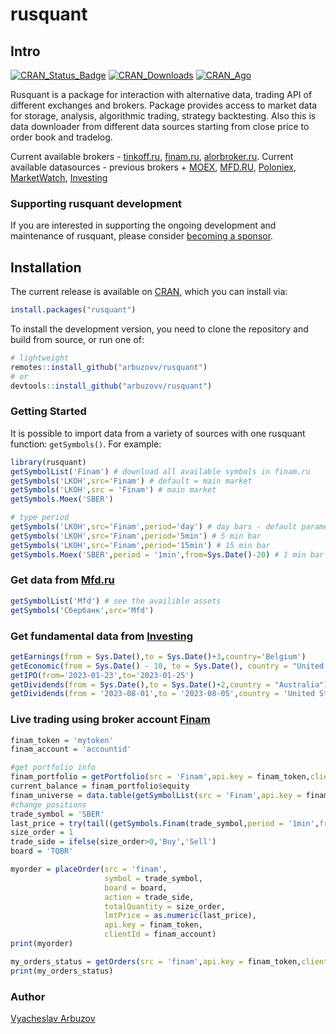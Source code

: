 # rusquant

## Intro

[![CRAN_Status_Badge](https://www.r-pkg.org/badges/version/rusquant)](https://cran.r-project.org/package=rusquant) [![CRAN_Downloads](https://cranlogs.r-pkg.org/badges/last-month/rusquant)](https://cran.r-project.org/package=rusquant) [![CRAN_Ago](https://www.r-pkg.org/badges/ago/rusquant)](https://cran.r-project.org/package=rusquant)

Rusquant is a package for interaction with alternative data, trading API of different exchanges and brokers. Package provides access to market data for storage, analysis, algorithmic trading, strategy backtesting. Also this is data downloader from different data sources starting from close price to order book and tradelog.

Current available brokers - [tinkoff.ru](https://www.tinkoff.ru), [finam.ru](https://www.finam.ru), [alorbroker.ru](https://alorbroker.ru).
Current available datasources - previous brokers + [MOEX](https://www.moex.com),  [MFD.RU](https://www.mfd.ru),  [Poloniex](https://www.poloniex.com),  [MarketWatch](https://www.marketwatch.com),  [Investing](https://www.investing.com)

### Supporting rusquant development

If you are interested in supporting the ongoing development and maintenance of rusquant, please consider [becoming a sponsor](https://boosty.to/rusquant/donate).

## Installation

The current release is available on [CRAN](https://CRAN.R-project.org/package=rusquant),
which you can install via:

```r
install.packages("rusquant")
```

To install the development version, you need to clone the repository and build
from source, or run one of:

```r
# lightweight
remotes::install_github("arbuzovv/rusquant")
# or
devtools::install_github("arbuzovv/rusquant")
```
### Getting Started

It is possible to import data from a variety of sources with one rusquant
function: `getSymbols()`. For example:

``` r
library(rusquant)
getSymbolList('Finam') # download all available symbols in finam.ru 
getSymbols('LKOH',src='Finam') # default = main market
getSymbols('LKOH',src = 'Finam') # main market
getSymbols.Moex('SBER')

# type period
getSymbols('LKOH',src='Finam',period='day') # day bars - default parameter
getSymbols('LKOH',src='Finam',period='5min') # 5 min bar 
getSymbols('LKOH',src='Finam',period='15min') # 15 min bar
getSymbols.Moex('SBER',period = '1min',from=Sys.Date()-20) # 1 min bar 
```

### Get data from [Mfd.ru](https://mfd.ru/export/)

``` r
getSymbolList('Mfd') # see the availible assets
getSymbols('Сбербанк',src='Mfd')
```

### Get fundamental data from [Investing](https://investing.com)

``` r
getEarnings(from = Sys.Date(),to = Sys.Date()+3,country='Belgium')
getEconomic(from = Sys.Date() - 10, to = Sys.Date(), country = "United States")
getIPO(from='2023-01-23',to='2023-01-25')
getDividends(from = Sys.Date(),to = Sys.Date()+2,country = "Australia")
getDividends(from = '2023-08-01',to = '2023-08-05',country = 'United States')
```

### Live trading using broker account [Finam](https://finam.ru)

``` r
finam_token = 'mytoken'
finam_account = 'accountid'

#get portfolio info
finam_portfolio = getPortfolio(src = 'Finam',api.key = finam_token,clientId = finam_account)
current_balance = finam_portfolio$equity
finam_universe = data.table(getSymbolList(src = 'Finam',api.key = finam_token))
#change positions
trade_symbol = 'SBER'
last_price = try(tail((getSymbols.Finam(trade_symbol,period = '1min',from=Sys.Date()-2))[,4],1),silent = T)
size_order = 1
trade_side = ifelse(size_order>0,'Buy','Sell')
board = 'TQBR'

myorder = placeOrder(src = 'finam',
                     symbol = trade_symbol,
                     board = board,
                     action = trade_side,
                     totalQuantity = size_order,
                     lmtPrice = as.numeric(last_price),
                     api.key = finam_token,
                     clientId = finam_account)
print(myorder)

my_orders_status = getOrders(src = 'finam',api.key = finam_token,clientId = finam_account)$orders
print(my_orders_status)
```

### Author

[Vyacheslav Arbuzov](https://t.me/arbuzovv)
